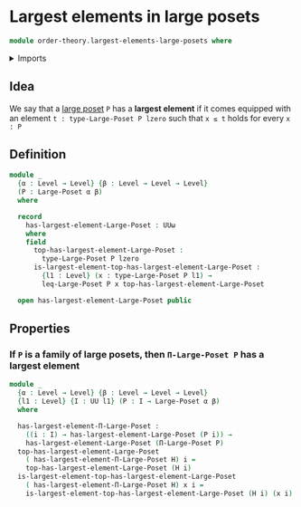 # Largest elements in large posets

```agda
module order-theory.largest-elements-large-posets where
```

<details><summary>Imports</summary>

```agda
open import foundation.universe-levels

open import order-theory.dependent-products-large-posets
open import order-theory.large-posets
```

</details>

## Idea

We say that a [large poset](order-theory.large-posets.md) `P` has a **largest
element** if it comes equipped with an element `t : type-Large-Poset P lzero`
such that `x ≤ t` holds for every `x : P`

## Definition

```agda
module _
  {α : Level → Level} {β : Level → Level → Level}
  (P : Large-Poset α β)
  where

  record
    has-largest-element-Large-Poset : UUω
    where
    field
      top-has-largest-element-Large-Poset :
        type-Large-Poset P lzero
      is-largest-element-top-has-largest-element-Large-Poset :
        {l1 : Level} (x : type-Large-Poset P l1) →
        leq-Large-Poset P x top-has-largest-element-Large-Poset

  open has-largest-element-Large-Poset public
```

## Properties

### If `P` is a family of large posets, then `Π-Large-Poset P` has a largest element

```agda
module _
  {α : Level → Level} {β : Level → Level → Level}
  {l1 : Level} {I : UU l1} (P : I → Large-Poset α β)
  where

  has-largest-element-Π-Large-Poset :
    ((i : I) → has-largest-element-Large-Poset (P i)) →
    has-largest-element-Large-Poset (Π-Large-Poset P)
  top-has-largest-element-Large-Poset
    ( has-largest-element-Π-Large-Poset H) i =
    top-has-largest-element-Large-Poset (H i)
  is-largest-element-top-has-largest-element-Large-Poset
    ( has-largest-element-Π-Large-Poset H) x i =
    is-largest-element-top-has-largest-element-Large-Poset (H i) (x i)
```
